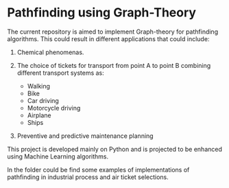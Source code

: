 # Pathfinding using Graph-Theory

The current repository is aimed to implement Graph-theory for pathfinding algorithms. This could result in different applications that could include:

 1) Chemical phenomenas.
 2) The choice of tickets for transport from point A to point B combining different transport systems as:
    - Walking
    - Bike
    - Car driving
    - Motorcycle driving
    - Airplane
    - Ships
    
 3) Preventive and predictive maintenance planning
  

This project is developed mainly on Python and is projected to be enhanced using Machine Learning algorithms. 

In the folder could be find some examples of implementations of pathfinding in industrial process and air ticket selections. 
